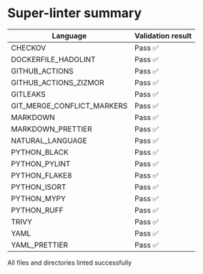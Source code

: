 # Super-linter summary

| Language                   | Validation result |
| -------------------------- | ----------------- |
| CHECKOV                    | Pass ✅           |
| DOCKERFILE_HADOLINT        | Pass ✅           |
| GITHUB_ACTIONS             | Pass ✅           |
| GITHUB_ACTIONS_ZIZMOR      | Pass ✅           |
| GITLEAKS                   | Pass ✅           |
| GIT_MERGE_CONFLICT_MARKERS | Pass ✅           |
| MARKDOWN                   | Pass ✅           |
| MARKDOWN_PRETTIER          | Pass ✅           |
| NATURAL_LANGUAGE           | Pass ✅           |
| PYTHON_BLACK               | Pass ✅           |
| PYTHON_PYLINT              | Pass ✅           |
| PYTHON_FLAKE8              | Pass ✅           |
| PYTHON_ISORT               | Pass ✅           |
| PYTHON_MYPY                | Pass ✅           |
| PYTHON_RUFF                | Pass ✅           |
| TRIVY                      | Pass ✅           |
| YAML                       | Pass ✅           |
| YAML_PRETTIER              | Pass ✅           |

All files and directories linted successfully
